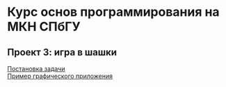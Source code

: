 # Курс основ программирования на МКН СПбГУ
## Проект 3: игра в шашки

[Постановка задачи](./TASK.md) \
[Пример графического приложения](https://github.com/Nick239/pf-2022-checkers)

